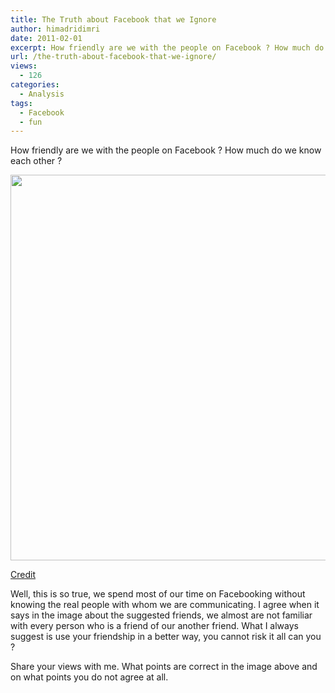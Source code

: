 ```yaml
---
title: The Truth about Facebook that we Ignore
author: himadridimri
date: 2011-02-01
excerpt: How friendly are we with the people on Facebook ? How much do we know each other ? Have a look at the image and let me know :)
url: /the-truth-about-facebook-that-we-ignore/
views:
  - 126
categories:
  - Analysis
tags:
  - Facebook
  - fun
---
```

How friendly are we with the people on Facebook ? How much do we know each other ?

[<img class="alignnone size-full  wp-image-54712" src="http://cdn.devilsworkshop.org/files/2011/02/2011-01-28-3a0ada2.png" alt="" width="600" height="617" />][1]

<a href="http://www.thedoghousediaries.com/?p=2513" onclick="_gaq.push(['_trackEvent', 'outbound-article', 'http://www.thedoghousediaries.com/?p=2513', 'Credit']);" >Credit</a>

Well, this is so true, we spend most of our time on Facebooking without knowing the real people with whom we are communicating. I agree when it says in the image about the suggested friends, we almost are not familiar with every person who is a friend of our another friend. What I always suggest is use your friendship in a better way, you cannot risk it all can you ?

Share your views with me. What points are correct in the image above and on what points you do not agree at all.

 [1]: http://cdn.devilsworkshop.org/files/2011/02/2011-01-28-3a0ada2.png
